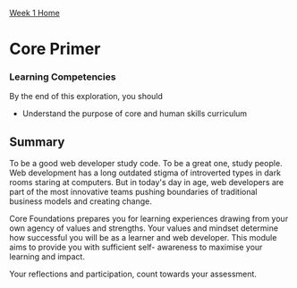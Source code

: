 [Week 1 Home](README.md)

# Core Primer

### Learning Competencies
By the end of this exploration, you should

- Understand the purpose of core and human skills curriculum

## Summary
To be a good web developer study code. To be a great one, study people. 
Web development has a long outdated stigma of introverted types in dark rooms staring at computers. But in today's day in age, web developers are part of the most innovative teams pushing boundaries of traditional business models and creating change. 

Core Foundations prepares you for learning experiences drawing from your own agency of values and strengths. Your values and mindset determine how successful you will be as a learner and web developer. This module aims to provide you with sufficient self- awareness to maximise your learning and impact. 

Your reflections and participation, count towards your assessment. 

